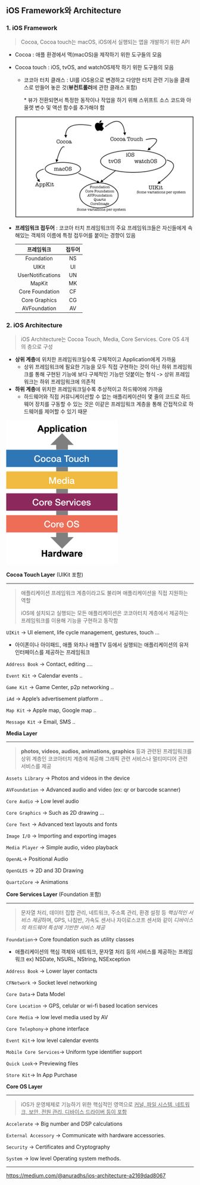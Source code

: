 ## iOS Framework와 Architecture

### 1. iOS Framework

>Cocoa, Cocoa touch는 macOS, iOS에서 실행되는 앱을 개발하기 위한 API 

- Cocoa : 애플 환경에서 맥(macOS)을 제작하기 위한 도구들의 모음

- Cocoa touch :  iOS, tvOS, and watchOS제작 하기 위한 도구들의 모음

  - 코코아 터치 클래스 : UI를 iOS용으로 변경하고 다양한 터치 관련 기능을 클래스로 만들어 놓은 것(**뷰컨트롤러**에 관한 클래스 포함)

    \* 뷰가 전환되면서 특정한 동작이나 작업을 하기 위해 스위프트 소스 코드와 아울렛 변수 및 액션 함수를 추가해야 함

  <img src = "..\image\02\05.png" >

- **프레임워크 접두어** : 코코아 터치 프레임워크의 주요 프레임워크들은 자신들에게 속해있는 객체의 이름에 특정 접두어를 붙이는 경향이 있음 

  |    프레임워크     | 접두어 |
  | :---------------: | :----: |
  |    Foundation     |   NS   |
  |       UIKit       |   UI   |
  | UserNotifications |   UN   |
  |      MapKit       |   MK   |
  |  Core Foundation  |   CF   |
  |   Core Graphics   |   CG   |
  |   AVFoundation    |   AV   |




### 2. iOS Architecture

>iOS Architecture는 Cocoa Touch, Media, Core Services. Core OS 4개의 층으로 구성

- **상위 계층**에 위치한 프레임워크일수록 구체적이고 Application에게 가까움
  - 상위 프레임워크에 필요한 기능을 모두 직접 구현하는 것이 아닌 하위 프레임워크를 통해 구현된 기능에 보다 구체적인 기능만 덧붙이는 형식 -> 상위 프레임워크는 하위 프레임워크에 의존적
- **하위 계층**에 위치한 프레임워크일수록 추상적이고 하드웨어에 가까움
  - 하드웨어와 직접 커뮤니케이션할 수 없는 애플리케이션이 몇 줄의 코드로 하드웨어 장치를 구동할 수 있는 것은 이같은 프레임워크 계층을 통해 간접적으로 하드웨어를 제어할 수 있기 때문

<img src = "..\image\02\04.png" width = "300">

**Cocoa Touch Layer** (UIKit 포함)

***

> 애플리케이션 프레임워크 계층이라고도 불리며 애플리케이션을 직접 지원하는 역할
>
> iOS에 설치되고 실행되는 모든 애플리케이션은 코코아터치 계층에서 제공하는 프레임워크를 이용해 기능을 구현하고 동작함

`UIKit` → UI element, life cycle management, gestures, touch …

- 아이폰이나 아이패드, 애플 와치나 애플TV 등에서 실행되는 애플리케이션의 유저 인터페이스를 제공하는 프레임워크

`Address Book` → Contact, editing ….

`Event Kit` → Calendar events ..

`Game Kit` → Game Center, p2p networking ..

`iAd` → Apple’s advertisement platform ..

`Map Kit` → Apple map, Google map ..

`Message Kit` → Email, SMS ..



**Media Layer**

***

> **photos, videos, audios, animations, graphics** 등과 관련된 프레임워크를 상위 계층인 코코아터치 계층에 제공해 그래픽 관련 서비스나 멀티미디어 관련 서비스를 제공

`Assets Library` → Photos and videos in the device

`AVFoundation` → Advanced audio and video (ex: qr or barcode scanner)

`Core Audio` → Low level audio

`Core Graphics` → Such as 2D drawing …

`Core Text` → Advanced text layouts and fonts

`Image I/O` → Importing and exporting images

`Media Player` → Simple audio, video playback

`OpenAL`→ Positional Audio

`OpenGLES` → 2D and 3D Drawing

`QuartzCore` → Animations



**Core Services Layer** (Foundation 포함)

***

>문자열 처리, 데이터 집합 관리, 네트워크, 주소록 관리, 환경 설정 등 *핵심적인 서비스 제공*하며, GPS, 나침반, 가속도 센서나 자이로스코프 센서와 같이 *디바이스의 하드웨어 특성에 기반한 서비스 제공*

`Foundation`→ Core foundation such as utility classes

- 애플리케이션의 핵심 객체와 네트워크, 문자열 처리 등의 서비스를 제공하는 프레임워크 
  ex) NSDate, NSURL, NString, NSException

`Address Book` → Lower layer contacts

`CFNetwork` → Socket level networking

`Core Data`→ Data Model

`Core Location` → GPS, celular or wi-fi based location services

`Core Media` → low level media used by AV

`Core Telephony`→ phone interface

`Event Kit`→ low level calendar events

`Mobile Core Services`→ Uniform type identifier support

`Quick Look`→ Previewing files

`Store Kit`→ In App Purchase



**Core OS Layer**

***

>iOS가 운영체제로 기능하기 위한 핵심적인 영역으로 <u>커널, 파일 시스템, 네트워크, 보안, 전원 관리, 디바이스 드라이버 등이 포함</u>

`Accelerate` → Big number and DSP calculations

`External Accessory` → Communicate with hardware accessories.

`Security` → Certificates and Cryptography

`System` → low level Operating system methods.



***

https://medium.com/@anuradhs/ios-architecture-a2169dad8067